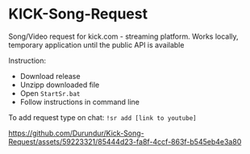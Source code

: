 ﻿# KICK-Song-Request

 Song/Video request for kick.com - streaming platform. Works locally, temporary application until the public API is available

Instruction: 
- Download release
- Unzipp downloaded file
- Open `StartSr.bat`
- Follow instructions in command line

To add request type on chat: `!sr add [link to youtube]`



https://github.com/Durundur/Kick-Song-Request/assets/59223321/85444d23-fa8f-4ccf-863f-b545eb4e3a80


